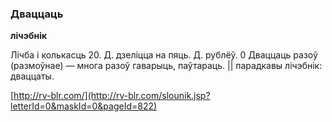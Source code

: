 ### Дваццаць
**лічэбнік**

Лічба і колькасць 20. Д. дзеліцца на пяць. Д. рублёў. 0 Дваццаць разоў (размоўнае) — многа разоў гаварыць, паўтараць. || парадкавы лічэбнік: дваццаты.

<a rel="author">[http://rv-blr.com/](http://rv-blr.com/slounik.jsp?letterId=0&maskId=0&pageId=822)</a>
